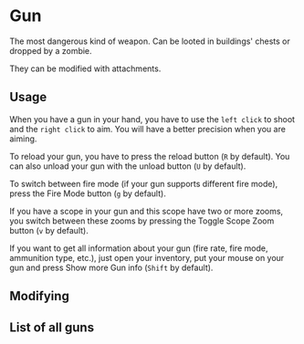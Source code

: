 # Gun

The most dangerous kind of weapon.
Can be looted in buildings' chests or dropped by a zombie.

They can be modified with attachments.

## Usage

When you have a gun in your hand, you have to use the `left click` to shoot and the `right click` to aim.
You will have a better precision when you are aiming.

To reload your gun, you have to press the reload button (`R` by default).
You can also unload your gun with the unload button (`U` by default).

To switch between fire mode (if your gun supports different fire mode), press the Fire Mode button (`g` by default).

If you have a scope in your gun and this scope have two or more zooms, you switch between these zooms by pressing the 
Toggle Scope Zoom button (`v` by default).

If you want to get all information about your gun (fire rate, fire mode, ammunition type, etc.), just open your inventory,
put your mouse on your gun and press Show more Gun info (`Shift` by default).

## Modifying

## List of all guns